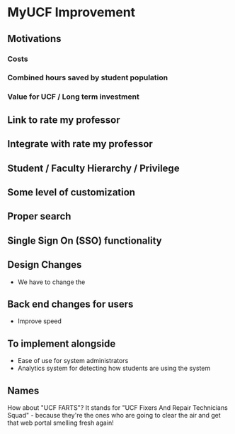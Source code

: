 # MyUCF Improvement

## Motivations
### Costs
### Combined hours saved by student population
### Value for UCF / Long term investment

## Link to rate my professor

## Integrate with rate my professor

## Student / Faculty Hierarchy / Privilege

## Some level of customization

## Proper search

## Single Sign On (SSO) functionality

## Design Changes
-  We have to change the 

## Back end changes for users
- Improve speed

## To implement alongside
- Ease of use for system administrators
- Analytics system for detecting how students are using the system

## Names
How about "UCF FARTS"? It stands for "UCF Fixers And Repair Technicians Squad" - because they're the ones who are going to clear the air and get that web portal smelling fresh again!
